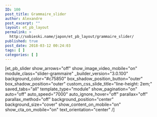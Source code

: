 ```yaml
---
ID: 100
post_title: Grammaire_slider
author: Alexandre
post_excerpt: ""
layout: et_pb_layout
permalink: >
  http://sobieski.name/japon/et_pb_layout/grammaire_slider/
published: true
post_date: 2018-03-12 00:24:03
tags: [ ]
categories: [ ]
---
```

[et_pb_slider show_arrows="off" show_image_video_mobile="on" module_class="slider-grammaire" _builder_version="3.0.100" background_color="#c75850" box_shadow_position_button="outer" box_shadow_position="outer" custom_css_slide_title="line-height: 2em;" saved_tabs="all" template_type="module" show_pagination="on" auto="off" auto_speed="7000" auto_ignore_hover="off" parallax="off" parallax_method="off" background_position="center" background_size="cover" show_content_on_mobile="on" show_cta_on_mobile="on" text_orientation="center" /]